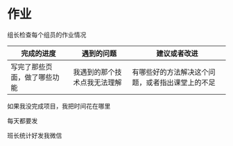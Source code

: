 # 作业

组长检查每个组员的作业情况

|完成的进度|遇到的问题|建议或者改进|
|-|-|-|
|写完了那些页面，做了哪些功能|我遇到的那个技术点我无法理解|有哪些好的方法解决这个问题，或者指出课堂上的不足|

如果我没完成项目，我把时间花在哪里

每天都要发

班长统计好发我微信